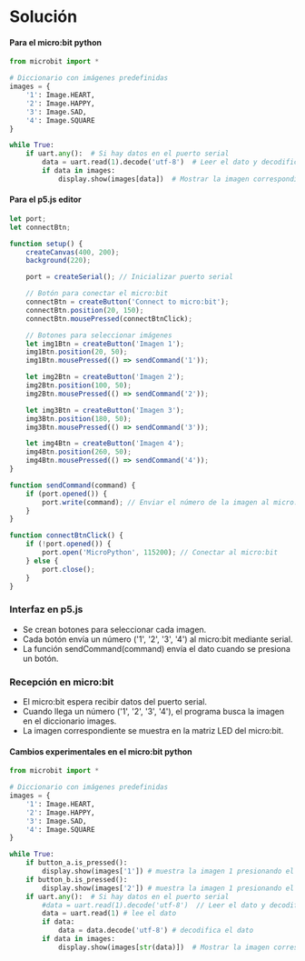 # Solución 

#### Para el micro:bit python
```py
from microbit import *

# Diccionario con imágenes predefinidas
images = {
    '1': Image.HEART,
    '2': Image.HAPPY,
    '3': Image.SAD,
    '4': Image.SQUARE
}

while True:
    if uart.any():  # Si hay datos en el puerto serial
        data = uart.read(1).decode('utf-8')  # Leer el dato y decodificarlo
        if data in images:
            display.show(images[data])  # Mostrar la imagen correspondiente
```
#### Para el p5.js editor

```js
let port;
let connectBtn;

function setup() {
    createCanvas(400, 200);
    background(220);

    port = createSerial(); // Inicializar puerto serial

    // Botón para conectar el micro:bit
    connectBtn = createButton('Connect to micro:bit');
    connectBtn.position(20, 150);
    connectBtn.mousePressed(connectBtnClick);

    // Botones para seleccionar imágenes
    let img1Btn = createButton('Imagen 1');
    img1Btn.position(20, 50);
    img1Btn.mousePressed(() => sendCommand('1'));

    let img2Btn = createButton('Imagen 2');
    img2Btn.position(100, 50);
    img2Btn.mousePressed(() => sendCommand('2'));

    let img3Btn = createButton('Imagen 3');
    img3Btn.position(180, 50);
    img3Btn.mousePressed(() => sendCommand('3'));

    let img4Btn = createButton('Imagen 4');
    img4Btn.position(260, 50);
    img4Btn.mousePressed(() => sendCommand('4'));
}

function sendCommand(command) {
    if (port.opened()) {
        port.write(command); // Enviar el número de la imagen al micro:bit
    }
}

function connectBtnClick() {
    if (!port.opened()) {
        port.open('MicroPython', 115200); // Conectar al micro:bit
    } else {
        port.close();
    }
}
```

### Interfaz en p5.js

- Se crean botones para seleccionar cada imagen.
- Cada botón envía un número ('1', '2', '3', '4') al micro:bit mediante serial.
- La función sendCommand(command) envía el dato cuando se presiona un botón.
  
### Recepción en micro:bit

- El micro:bit espera recibir datos del puerto serial.
- Cuando llega un número ('1', '2', '3', '4'), el programa busca la imagen en el diccionario images.
- La imagen correspondiente se muestra en la matriz LED del micro:bit.

#### Cambios experimentales en el micro:bit python

```py
from microbit import *

# Diccionario con imágenes predefinidas
images = {
    '1': Image.HEART,
    '2': Image.HAPPY,
    '3': Image.SAD,
    '4': Image.SQUARE
}

while True:
    if button_a.is_pressed():
        display.show(images['1']) # muestra la imagen 1 presionando el botón A
    if button_b.is_pressed():
        display.show(images['2']) # muestra la imagen 1 presionando el botón A
    if uart.any():  # Si hay datos en el puerto serial
        #data = uart.read(1).decode('utf-8')  // Leer el dato y decodificarlo, este se cita para experimentar
        data = uart.read(1) # lee el dato
        if data:
            data = data.decode('utf-8') # decodifica el dato
        if data in images: 
            display.show(images[str(data)])  # Mostrar la imagen correspondiente, pero la convierte de nuevo en cadena
```
